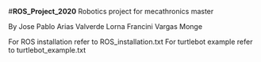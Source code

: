 #**ROS_Project_2020** 
Robotics project for mecathronics master
 
By
	Jose Pablo Arias Valverde
	Lorna Francini Vargas Monge

For ROS installation refer to ROS_installation.txt
For turtlebot example refer to turtlebot_example.txt


